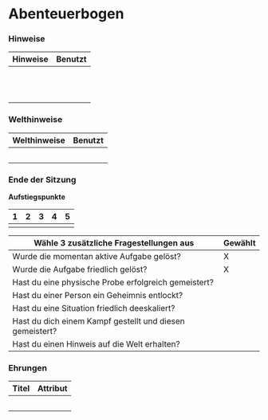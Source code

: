 # Abenteuerbogen

### Hinweise

| **Hinweise** | Benutzt |
| ------------ | ------- |
|              |         |
|              |         |
|              |         |
|              |         |
|              |         |
|              |         |
|              |         |
|              |         |
|              |         |
|              |         |
|              |         |
|              |         |

### Welthinweise

| **Welthinweise** | Benutzt |
| ---------------- | ------- |
|                  |         |
|                  |         |
|                  |         |
|                  |         |
|                  |         |

### Ende der Sitzung

**Aufstiegspunkte**

| 1    | 2    | 3    | 4    | 5    |
| ---- | ---- | ---- | ---- | ---- |
|      |      |      |      |      |

| **Wähle 3 zusätzliche Fragestellungen aus**              | Gewählt |
| -------------------------------------------------------- | ------- |
| Wurde die momentan aktive Aufgabe gelöst?                | X       |
| Wurde die Aufgabe friedlich gelöst?                      | X       |
| Hast du eine physische Probe erfolgreich gemeistert?     |         |
| Hast du einer Person ein Geheimnis entlockt?             |         |
| Hast du eine Situation friedlich deeskaliert?            |         |
| Hast du dich einem Kampf gestellt und diesen gemeistert? |         |
| Hast du einen Hinweis auf die Welt erhalten?             |         |

### Ehrungen			

| **Titel** | Attribut |
| --------- | -------- |
|           |          |
|           |          |
|           |          |
|           |          |
|           |          |